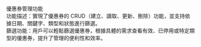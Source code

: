 優惠券管理功能<br/>
功能描述：實現了優惠券的 CRUD（建立、讀取、更新、刪除）功能，並支持依據日期、關鍵字、類型和狀態進行篩選。<br/>
篩選功能：用戶可以輕鬆篩選優惠券，根據具體的需求查看有效、已停用或特定類型的優惠券，提升了管理的便利性和效率。

